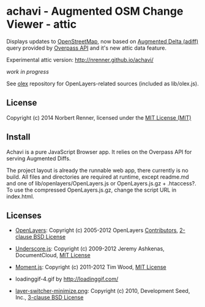 # achavi - Augmented OSM Change Viewer - attic

Displays updates to [OpenStreetMap](openstreetmap.org), now based on [Augmented Delta (adiff)](http://wiki.openstreetmap.org/wiki/Overpass_API/Overpass_QL#Augmented_Delta_between_two_dates_.28.22adiff.22.29) query provided by [Overpass API](http://overpass-api.de/) and it's new attic data feature.

Experimental attic version: http://nrenner.github.io/achavi/

*work in progress*

See [olex](https://github.com/nrenner/olex) repository for OpenLayers-related sources (included as lib/olex.js).

## License

Copyright (c) 2014 Norbert Renner, licensed under the [MIT License (MIT)](LICENSE)

## Install

Achavi is a pure JavaScript Browser app. It relies on the Overpass API for serving Augmented Diffs.

The project layout is already the runnable web app, there currently is no build. All files and directories are required at runtime, 
except readme.md and one of lib/openlayers/OpenLayers.js or OpenLayers.js.gz + .htaccess?. To use the compressed OpenLayers.js.gz, change the 
script URL in index.html.

## Licenses

* [OpenLayers](http://www.openlayers.org/): Copyright (c) 2005-2012 OpenLayers [Contributors](licenses/openlayers-authors.txt), [2-clause BSD License](licenses/openlayers-license.txt)
* [Underscore.js](http://underscorejs.org/): Copyright (c) 2009-2012 Jeremy Ashkenas, DocumentCloud, [MIT License](licenses/underscorejs-LICENSE)
* [Moment.js](http://momentjs.com/): Copyright (c) 2011-2012 Tim Wood, [MIT License](licenses/momentjs-LICENSE)

* loadinggif-4.gif by http://loadinggif.com/
* [layer-switcher-minimize.png](https://github.com/nrenner/openlayers_themes): Copyright (c) 2010, Development Seed, Inc., [3-clause BSD License](licenses/openlayers_themes-LICENSE.txt)